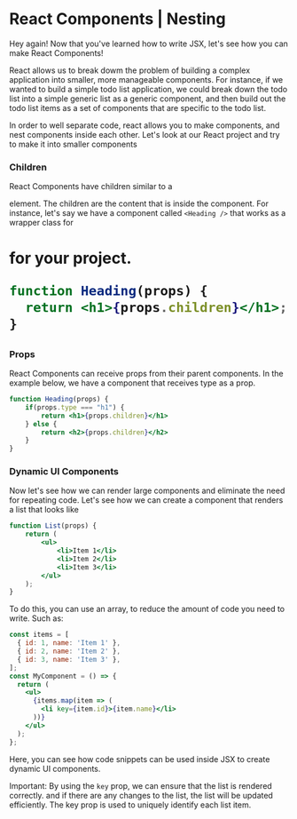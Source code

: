 # React Components | Nesting

Hey again! Now that you've learned how to write JSX, let's see how you can make React Components!

React allows us to break dowm the problem of building a complex application into smaller, more manageable components. For instance, if we wanted to build a simple todo list application, we could break down the todo list into a simple generic list as a generic component, and then build out the todo list items as a set of components that are specific to the todo list.

In order to well separate code, react allows you to make components, and nest components inside each other. Let's look at our React project and try to make it into smaller components

### Children

React Components have children similar to a <div> element. The children are the content that is inside the component. For instance, let's say we have a component called `<Heading />` that works as a wrapper class for <h1> for your project.

```jsx
function Heading(props) {
  return <h1>{props.children}</h1>;
}
```

### Props

React Components can receive props from their parent components. In the example below, we have a component that receives type as a prop.

```jsx
function Heading(props) {
    if(props.type === "h1") {
        return <h1>{props.children}</h1>
    } else {
        return <h2>{props.children}</h2>
    }
}
```

### Dynamic UI Components

Now let's see how we can render large components and eliminate the need for repeating code. Let's see how we can create a component that renders a list that looks like

```jsx
function List(props) {
    return (
        <ul>
            <li>Item 1</li>
            <li>Item 2</li>
            <li>Item 3</li>
        </ul>
    );
}
```

To do this, you can use an array, to reduce the amount of code you need to write. Such as:


```jsx
const items = [
  { id: 1, name: 'Item 1' },
  { id: 2, name: 'Item 2' },
  { id: 3, name: 'Item 3' },
];
const MyComponent = () => {
  return (
    <ul>
      {items.map(item => (
        <li key={item.id}>{item.name}</li>
      ))}
    </ul>
  );
};
```

Here, you can see how code snippets can be used inside JSX to create dynamic UI components.

Important: By using the `key` prop, we can ensure that the list is rendered correctly. and if there are any changes to the list, the list will be updated efficiently. The key prop is used to uniquely identify each list item.
